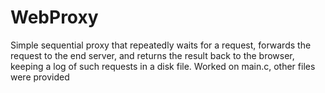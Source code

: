 # WebProxy
Simple sequential proxy that repeatedly waits for a request, forwards the request to the end server, and returns the result back to the
browser, keeping a log of such requests in a disk file.
Worked on main.c, other files were provided
